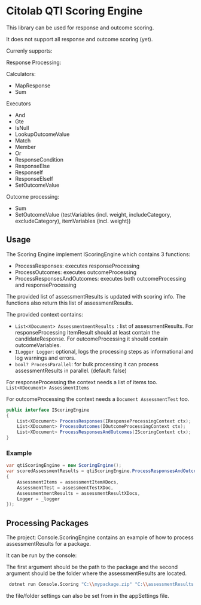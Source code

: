 # Citolab QTI Scoring Engine

This library can be used for response and outcome scoring.

It does not support all response and outcome scoring (yet).

Currenly supports:

Response Processing:

Calculators:
- MapResponse
- Sum

Executors
- And
- Gte
- IsNull
- LookupOutcomeValue
- Match
- Member
- Or
- ResponseCondition
- ResponseElse
- ResponseIf
- ResponseElseIf
- SetOutcomeValue

Outcome processing:

- Sum
- SetOutcomeValue (testVariables (incl. weight, includeCategory, excludeCategory), itemVariables (incl. weight))

## Usage

The Scoring Engine implement IScoringEngine which contains 3 functions:

- ProcessResponses: executes responseProcessing
- ProcessOutcomes: executes outcomeProcessing
- ProcessResponsesAndOutcomes: executes both outcomeProcessing and responseProcessing

The provided list of assessmentResults is updated with scoring info. The functions also return this list of assessmentResults.

The provided context contains:

- ```List<XDocument> AssessmentmentResults ```: list of assessmentResults. For responseProcessing ItemResult should at least contain the candidateResponse. For outcomeProcessing it should contain outcomeVariables.
- ```ILogger Logger```: optional, logs the processing steps as informational and log warnings and errors. 
- ```bool? ProcessParallel```: for bulk processing it can process assessmentResults in parallel. (default: false)

For responseProcessing the context needs a list of items too. ```List<XDocument> AssessmentItems```

For outcomeProcessing the context needs a ```Document AssessmentTest``` too.


```C#
public interface IScoringEngine
{
    List<XDocument> ProcessResponses(IResponseProcessingContext ctx);
    List<XDocument> ProcessOutcomes(IOutcomeProcessingContext ctx);
    List<XDocument> ProcessResponsesAndOutcomes(IScoringContext ctx);
}
```

### Example
```C#
var qtiScoringEngine = new ScoringEngine();
var scoredAssessmentResults = qtiScoringEngine.ProcessResponsesAndOutcomes(new ScoringContext
{
    AssessmentItems = assessmentItemXDocs,
    AssessmentTest = assessmentTestXDoc,
    AssessmentmentResults = assessmentResultXDocs,
    Logger = _logger
});
```

## Processing Packages

The project: Console.ScoringEngine contains an example of how to process assessmentResults for a package.

It can be run by the console:

The first argument should be the path to the package and the second argument should be the folder where the assessmentResults are located.

``` bash
 dotnet run Console.Scoring "C:\\mypackage.zip" "C:\\assessmentResults
 ```
 the file/folder settings can also be set from in the appSettings file.

 